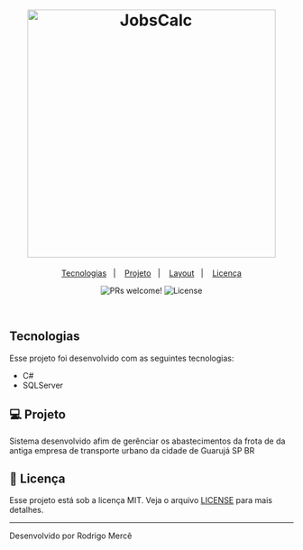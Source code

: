 <h1 align="center">
  <img alt="JobsCalc" title="JobsCalc" src="https://i.imgur.com/ZnvRwte.jpg" width="440px" />
</h1>

<p align="center">
  <a href="#-tecnologias">Tecnologias</a>&nbsp;&nbsp;&nbsp;|&nbsp;&nbsp;&nbsp;
  <a href="#-projeto">Projeto</a>&nbsp;&nbsp;&nbsp;|&nbsp;&nbsp;&nbsp;
  <a href="#-layout">Layout</a>&nbsp;&nbsp;&nbsp;|&nbsp;&nbsp;&nbsp;
  <a href="#memo-licença">Licença</a>
</p>

<p align="center">
 <img src="https://img.shields.io/static/v1?label=PRs&message=welcome&color=49AA26&labelColor=000000" alt="PRs welcome!" />

  <img alt="License" src="https://img.shields.io/static/v1?label=license&message=MIT&color=49AA26&labelColor=000000">
</p>

<br>


##  Tecnologias

Esse projeto foi desenvolvido com as seguintes tecnologias:

- C#
- SQLServer

## 💻 Projeto

Sistema desenvolvido afim de gerênciar os abastecimentos da frota de  da antiga empresa de transporte urbano da cidade de Guarujá SP BR 


## :memo: Licença

Esse projeto está sob a licença MIT. Veja o arquivo [LICENSE](.github/LICENSE.md) para mais detalhes.

---

Desenvolvido por Rodrigo Mercê
